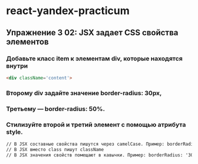 # react-yandex-practicum
## Упражнение 3 02: JSX задает CSS свойства элементов
### Добавьте класс item к элементам div, которые находятся внутри 
```HTML
<div className='content'>
```  
### Второму div задайте значение border-radius: 30px, 
### Третьему — border-radius: 50%. 
### Cтилизуйте второй и третий элемент с помощью атрибута style.
```HTML
// В JSX составные свойства пишутся через camelCase. Пример: borderRadius
// В JSX вместо class пишут className
// В JSX значения свойств помещают в кавычки. Пример: borderRadius: '30px'
```  
